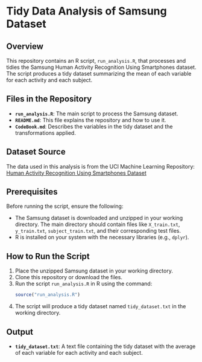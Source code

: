 # Tidy Data Analysis of Samsung Dataset

## Overview
This repository contains an R script, `run_analysis.R`, that processes and tidies the Samsung Human Activity Recognition Using Smartphones dataset. The script produces a tidy dataset summarizing the mean of each variable for each activity and each subject.

## Files in the Repository
- **`run_analysis.R`**: The main script to process the Samsung dataset.
- **`README.md`**: This file explains the repository and how to use it.
- **`CodeBook.md`**: Describes the variables in the tidy dataset and the transformations applied.

## Dataset Source
The data used in this analysis is from the UCI Machine Learning Repository:  
[Human Activity Recognition Using Smartphones Dataset](http://archive.ics.uci.edu/ml/datasets/Human+Activity+Recognition+Using+Smartphones)

## Prerequisites
Before running the script, ensure the following:
- The Samsung dataset is downloaded and unzipped in your working directory. The main directory should contain files like `X_train.txt`, `y_train.txt`, `subject_train.txt`, and their corresponding test files.
- R is installed on your system with the necessary libraries (e.g., `dplyr`).

## How to Run the Script
1. Place the unzipped Samsung dataset in your working directory.
2. Clone this repository or download the files.
3. Run the script `run_analysis.R` in R using the command:
   ```R
   source("run_analysis.R")
   ```
4. The script will produce a tidy dataset named `tidy_dataset.txt` in the working directory.

## Output
- **`tidy_dataset.txt`**: A text file containing the tidy dataset with the average of each variable for each activity and each subject.
